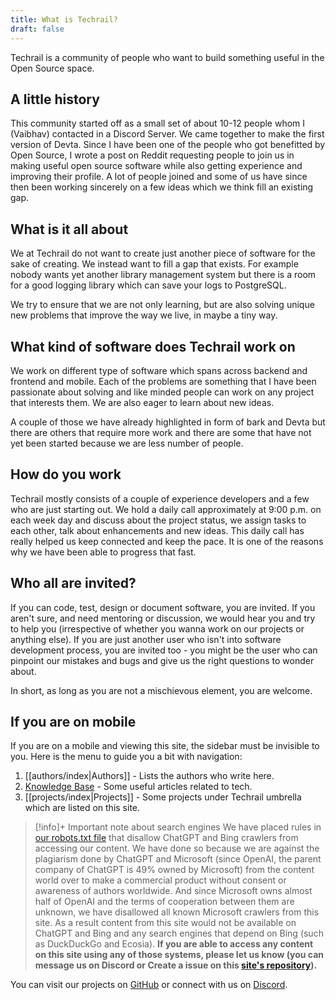 ```yaml
---
title: What is Techrail?
draft: false
---
```


Techrail is a community of people who want to build something useful in the Open Source space. 
## A little history

This community started off as a small set of about 10-12 people whom I (Vaibhav) contacted in a Discord Server. We came together to make the first version of Devta. Since I have been one of the people who got benefitted by Open Source, I wrote a post on Reddit requesting people to join us in making useful open source software while also getting experience and improving their profile. A lot of people joined and some of us have since then been working sincerely on a few ideas which we think fill an existing gap.

## What is it all about

We at Techrail do not want to create just another piece of software for the sake of creating. We instead want to fill a gap that exists. For example nobody wants yet another library management system but there is a room for a good logging library which can save your logs to PostgreSQL. 

We try to ensure that we are not only learning, but are also solving unique new problems that improve the way we live, in maybe a tiny way.

## What kind of software does Techrail work on

We work on different type of software which spans across backend and frontend and mobile. Each of the problems are something that I have been passionate about solving and like minded people can work on any project that interests them. We are also eager to learn about new ideas.

A couple of those we have already highlighted in form of bark and Devta but there are others that require more work and there are some that have not yet been started because we are less number of people.

## How do you work

Techrail mostly consists of a couple of experience developers and a few who are just starting out. We hold a daily call approximately at 9:00 p.m. on each week day and discuss about the project status, we assign tasks to each other, talk about enhancements and new ideas. This daily call has really helped us keep connected and keep the pace. It is one of the reasons why we have been able to progress that fast. 

## Who all are invited?

If you can code, test, design or document software, you are invited. If you aren't sure, and need mentoring or discussion, we would hear you and try to help you (irrespective of whether you wanna work on our projects or anything else). If you are just another user who isn't into software development process, you are invited too - you might be the user who can pinpoint our mistakes and bugs and give us the right questions to wonder about.

In short, as long as you are not a mischievous element, you are welcome. 
## If you are on mobile
If you are on a mobile and viewing this site, the sidebar must be invisible to you. Here is the menu to guide you a bit with navigation: 

1. [[authors/index|Authors]] - Lists the authors who write here. 
2. [Knowledge Base](/knowledge-base) - Some useful articles related to tech. 
3. [[projects/index|Projects]] - Some projects under Techrail umbrella which are listed on this site.

> [!info]+ Important note about search engines
> We have placed rules in [our robots.txt file](/robots.txt) that disallow ChatGPT and Bing crawlers from accessing our content. We have done so because we are against the plagiarism done by ChatGPT and Microsoft (since OpenAI, the parent company of ChatGPT is 49% owned by Microsoft) from the content world over to make a commercial product without consent or awareness of authors worldwide. And since Microsoft owns almost half of OpenAI and the terms of cooperation between them are unknown, we have disallowed all known Microsoft crawlers from this site. As a result content from this site would not be available on ChatGPT and Bing and any search engines that depend on Bing (such as DuckDuckGo and Ecosia). **If you are able to access any content on this site using any of those systems, please let us know (you can message us on Discord or Create a issue on this [site's repository](https://github.com/techrail/site)).**

You can visit our projects on [GitHub](https://github.com/techrail) or connect with us on [Discord](https://discord.gg/aKkWFghPrV).


